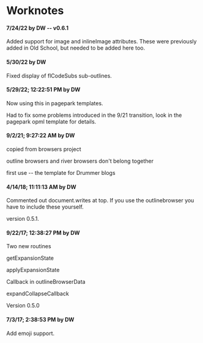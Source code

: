 # Worknotes

#### 7/24/22 by DW -- v0.6.1

Added support for image and inlineImage attributes. These were previously added in Old School, but needed to be added here too.

#### 5/30/22 by DW

Fixed display of flCodeSubs sub-outlines. 

#### 5/29/22; 12:22:51 PM by DW

Now using this in pagepark templates. 

Had to fix some problems introduced in the 9/21 transition, look in the pagepark opml template for details.

#### 9/2/21; 9:27:22 AM by DW

copied from browsers project

outline browsers and river browsers don't belong together

first use -- the template for Drummer blogs

#### 4/14/18; 11:11:13 AM by DW

Commented out document.writes at top. If you use the outlinebrowser you have to include these yourself.

version 0.5.1.

#### 9/22/17; 12:38:27 PM by DW

Two new routines 

getExpansionState

applyExpansionState

Callback in outlineBrowserData

expandCollapseCallback

Version 0.5.0

#### 7/3/17; 2:38:53 PM by DW

Add emoji support.


